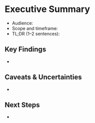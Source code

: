 # Executive Summary

- Audience:
- Scope and timeframe:
- TL;DR (1–2 sentences):

## Key Findings
- 

## Caveats & Uncertainties
- 

## Next Steps
- 

